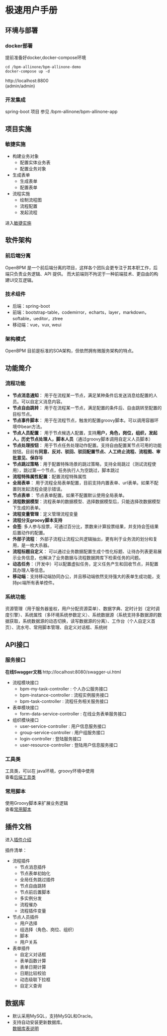# 极速用户手册

## 环境与部署
### docker部署
提前准备好docker,docker-compose环境
```
cd /bpm-allinone/bpm-allinone-demo
docker-compose up -d
```
http://localhost:8800   
(admin/admin)
### 开发集成
spring-boot 项目
参见 /bpm-allinone/bpm-allinone-app

## 项目实施
### 敏捷实施
- 构建业务对象
  - 配置实体业务表
  - 配置业务对象
- 生成表单
  - 生成表单
  - 配置表单
- 流程实施
  - 绘制流程图
  - 流程配置
  - 发起流程

进入[敏捷实施](敏捷实施.md)

## 软件架构

### 前后端分离
OpenBPM 是一个前后端分离的项目，这样各个团队会更专注于其本职工作，后端只负责业务逻辑、API 提供。
而大前端则不拘泥于一种前端技术、更自由的构建UI交互逻辑。

### 技术组件
- 后端：spring-boot
- 前端：bootstrap-table，codemirror，echarts，layer，markdown，softable，ueditor，ztree
- 移动端：vue，vux, weui

### 架构模式
OpenBPM 目前是标准的SOA架构，但依然拥有微服务架构的特点。

## 功能简介
### 流程功能
- **节点消息通知**： 用于在流程某一节点，满足某种条件后发送消息给配置的人员。可以自定义消息内容。
- **节点自由跳转**： 用于在流程某一节点，满足配置的条件后、自由跳转至配置的目标节点。
- **节点事件脚本**： 用于在流程节点，触发的配置groovy脚本。可以调用容器环境中bean方法。
- **节点人员配置**： 用于节点候选人配置，支持**用户，角色，岗位，组织，发起人，历史节点处理人，脚本人员**（通过groovy脚本调用自定义人员脚本）
- **节点处理按钮**： 用于节点任务处理动作配置。支持自由配置某节点可用的功能按钮。目前有**同意、反对、驳回、驳回配置节点、人工终止流程、流程图、审批意见、保存**等
- **节点跳过策略**：用于配置特殊场景的跳过策略，支持全局跳过（测试流程使用），跳过第一个节点，任务执行人为空跳过，脚本跳过
- **流程特殊属性配置**：配置流程特殊属性
- **全局表单**： 用于流程全局表单配置，目前支持内置表单、url表单。如果不配置则发起流程会提示错误。
- **节点表单**： 节点表单配置。如果不配置默认使用全局表单。
- **流程数据模型**：流程表单的数据模型、选择数据模型后，只能选择改数据模型下生成的表单。
- **流程变量管理**：定义管理流程变量
- **流程分支groovy脚本支持**
- **会签**: 多人参与投票，可通过百分比，票数来计算投票结果，并支持会签结果后置动作的配置。
- **外部子流程**： 外部子流程让流程公共逻辑抽出，更有利于业务流的划分和复用，是一枚大杀器。
- **流程标题自定义**： 可以通过业务数据配置生成个性化标题、让待办列表更易展示业务信息，也解决了业务数据与流程数据跨库下检索任务的问题。
- **动态任务**：（开发中）可以配置虚拟任务，定义任务产生和回收节点，并配置其办理人等信息。
- **移动端**：支持移动端协同办公，并且移动端依然支持强大的表单生成功能，支持pc端所有表单控件。

### 系统功能  
资源管理（用于服务器鉴权，用户分配资源菜单）、数据字典、定时计划（定时调度引擎）、系统属性（多环境系统参数定义）、系统数据源（系统支持多数据源的数据获取，系统数据源的动态切换，读写数据源的分离）、工作台（个人自定义首页）、流水号、常用脚本管理、自定义对话框、系统树

## API接口
### 服务接口
**在线Swagger文档**
http://localhost:8080/swagger-ui.html

- 流程模块接口
  - bpm-my-task-controller : 个人办公服务接口
  - bpm-instance-controller : 流程实例服务接口
  - bpm-task-controller : 流程任务相关服务接口
- 表单模块接口
  - form-data-service-controller : 在线业务表单服务接口
- 组织模块接口
  - user-service-controller : 用户信息服务接口
  - group-service-controller : 用户组服务接口
  - login-controller : 登陆服务接口
  - user-resource-controller : 登陆用户信息服务接口
### 工具类
工具类，可以在 java环境，groovy环境中使用  
查看[后端工具类](后端工具类.md)

### 常用脚本
使用Groovy脚本来扩展业务逻辑   
查看[常用脚本](常用脚本.md)

## 插件文档
进入[插件介绍](插件介绍.md)  

插件清单：
- 流程插件
  - 节点消息插件
  - 节点表单初始化
  - 全局任务跳过插件
  - 节点自由跳转
  - 节点前后置脚本
  - 多实例分发
  - 流程催办
  - 流程插件变量
- 节点人员插件
  - 用户选择
  - 组选择（角色、岗位、组织）
  - 脚本
  - 用户关系
- 表单插件
  - 自定义对话框
  - 表单函数计算
  - 表单日期计算
  - 日期比较校验
  - 动态级联下拉框
  - 自定义查询

## 数据库
- 默认采用MySQL，支持MySQL和Oracle。
- 支持自动安装更新数据库。  
[数据库表说明](DB数据库.md)
